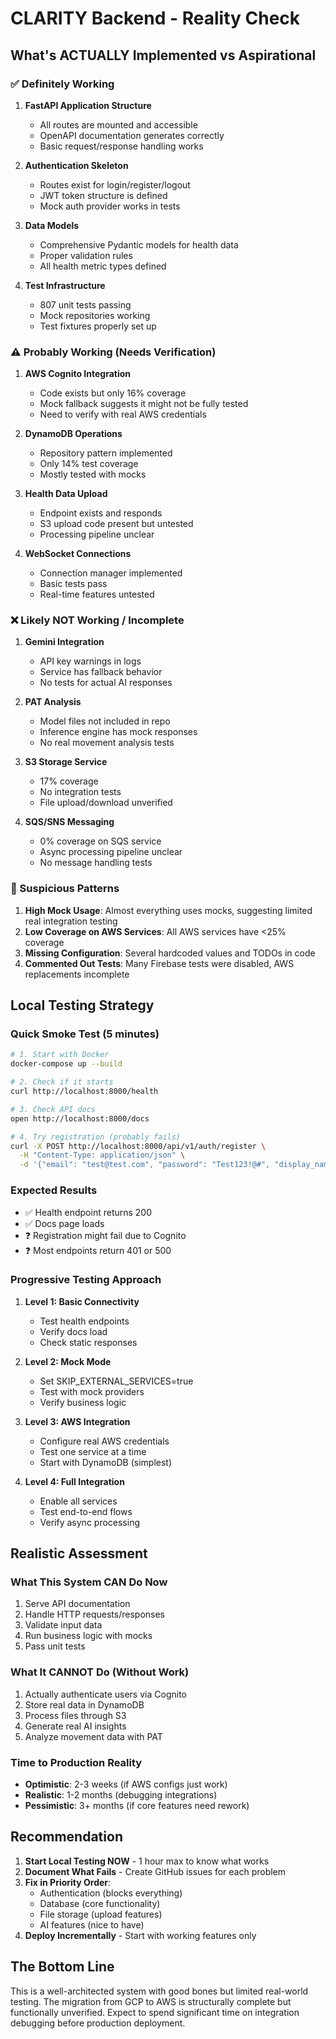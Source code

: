 # CLARITY Backend - Reality Check

## What's ACTUALLY Implemented vs Aspirational

### ✅ Definitely Working
1. **FastAPI Application Structure**
   - All routes are mounted and accessible
   - OpenAPI documentation generates correctly
   - Basic request/response handling works

2. **Authentication Skeleton**
   - Routes exist for login/register/logout
   - JWT token structure is defined
   - Mock auth provider works in tests

3. **Data Models**
   - Comprehensive Pydantic models for health data
   - Proper validation rules
   - All health metric types defined

4. **Test Infrastructure**
   - 807 unit tests passing
   - Mock repositories working
   - Test fixtures properly set up

### ⚠️ Probably Working (Needs Verification)
1. **AWS Cognito Integration**
   - Code exists but only 16% coverage
   - Mock fallback suggests it might not be fully tested
   - Need to verify with real AWS credentials

2. **DynamoDB Operations**
   - Repository pattern implemented
   - Only 14% test coverage
   - Mostly tested with mocks

3. **Health Data Upload**
   - Endpoint exists and responds
   - S3 upload code present but untested
   - Processing pipeline unclear

4. **WebSocket Connections**
   - Connection manager implemented
   - Basic tests pass
   - Real-time features untested

### ❌ Likely NOT Working / Incomplete
1. **Gemini Integration**
   - API key warnings in logs
   - Service has fallback behavior
   - No tests for actual AI responses

2. **PAT Analysis**
   - Model files not included in repo
   - Inference engine has mock responses
   - No real movement analysis tests

3. **S3 Storage Service**
   - 17% coverage
   - No integration tests
   - File upload/download unverified

4. **SQS/SNS Messaging**
   - 0% coverage on SQS service
   - Async processing pipeline unclear
   - No message handling tests

### 🤔 Suspicious Patterns
1. **High Mock Usage**: Almost everything uses mocks, suggesting limited real integration testing
2. **Low Coverage on AWS Services**: All AWS services have <25% coverage
3. **Missing Configuration**: Several hardcoded values and TODOs in code
4. **Commented Out Tests**: Many Firebase tests were disabled, AWS replacements incomplete

## Local Testing Strategy

### Quick Smoke Test (5 minutes)
```bash
# 1. Start with Docker
docker-compose up --build

# 2. Check if it starts
curl http://localhost:8000/health

# 3. Check API docs
open http://localhost:8000/docs

# 4. Try registration (probably fails)
curl -X POST http://localhost:8000/api/v1/auth/register \
  -H "Content-Type: application/json" \
  -d '{"email": "test@test.com", "password": "Test123!@#", "display_name": "Test User"}'
```

### Expected Results
- ✅ Health endpoint returns 200
- ✅ Docs page loads
- ❓ Registration might fail due to Cognito
- ❓ Most endpoints return 401 or 500

### Progressive Testing Approach

1. **Level 1: Basic Connectivity**
   - Test health endpoints
   - Verify docs load
   - Check static responses

2. **Level 2: Mock Mode**
   - Set SKIP_EXTERNAL_SERVICES=true
   - Test with mock providers
   - Verify business logic

3. **Level 3: AWS Integration**
   - Configure real AWS credentials
   - Test one service at a time
   - Start with DynamoDB (simplest)

4. **Level 4: Full Integration**
   - Enable all services
   - Test end-to-end flows
   - Verify async processing

## Realistic Assessment

### What This System CAN Do Now
1. Serve API documentation
2. Handle HTTP requests/responses  
3. Validate input data
4. Run business logic with mocks
5. Pass unit tests

### What It CANNOT Do (Without Work)
1. Actually authenticate users via Cognito
2. Store real data in DynamoDB
3. Process files through S3
4. Generate real AI insights
5. Analyze movement data with PAT

### Time to Production Reality
- **Optimistic**: 2-3 weeks (if AWS configs just work)
- **Realistic**: 1-2 months (debugging integrations)
- **Pessimistic**: 3+ months (if core features need rework)

## Recommendation

1. **Start Local Testing NOW** - 1 hour max to know what works
2. **Document What Fails** - Create GitHub issues for each problem
3. **Fix in Priority Order**:
   - Authentication (blocks everything)
   - Database (core functionality)
   - File storage (upload features)
   - AI features (nice to have)
4. **Deploy Incrementally** - Start with working features only

## The Bottom Line

This is a well-architected system with good bones but limited real-world testing. The migration from GCP to AWS is structurally complete but functionally unverified. Expect to spend significant time on integration debugging before production deployment.